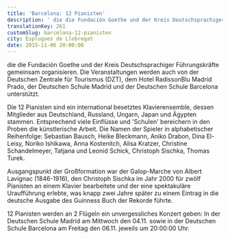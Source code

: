 ```yaml
---
title: 'Barcelona: 12 Pianisten'
description: ' die die Fundación Goethe und der Kreis Deutschsprachiger Führungskräfte gemeinsam organisieren.'
translationKey: 261
customSlug: barcelona-12-pianisten
city: Esplugues de Llobregat
date: 2015-11-06 20:00:00
---
```


die die Fundación Goethe und der Kreis Deutschsprachiger Führungskräfte gemeinsam organisieren. Die Veranstaltungen werden auch von der Deutschen Zentrale für Tourismus (DZT), dem Hotel RadissonBlu Madrid Prado, der Deutschen Schule Madrid und der Deutschen Schule Barcelona unterstützt.

Die 12 Pianisten sind ein international besetztes Klavierensemble, dessen Mitglieder aus Deutschland, Russland, Ungarn, Japan und Ägypten stammen. Entsprechend viele Einflüsse und 'Schulen' bereichern in den Proben die künstlerische Arbeit. Die Namen der Spieler in alphabetischer Reihenfolge: Sebastian Bausch, Heike Bleckmann, Aniko Drabon, Dina El-Leisy, Noriko Ishikawa, Anna Kostenitch, Alisa Kratzer, Christine Schandelmeyer, Tatjana und Leonid Schick, Christoph Sischka, Thomas Turek.

Ausgangspunkt der Großformation war der Galop-Marche von Albert Lavignac (1846-1916), den Christoph Sischka im Jahr 2000 für zwölf Pianisten an einem Klavier bearbeitete und der eine spektakuläre Uraufführung erlebte, was knapp zwei Jahre später zu einem Eintrag in die deutsche Ausgabe des Guinness Buch der Rekorde führte.

12 Pianisten werden an 2 Flügeln ein unvergessliches Konzert geben: In der Deutschen Schule Madrid am Mittwoch den 04.11. sowie in der Deutschen Schule Barcelona am Freitag den 06.11. jeweils um 20:00:00 Uhr.
